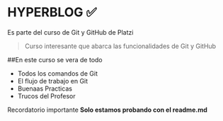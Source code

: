 # HYPERBLOG ✅
Es parte del curso de Git y GitHub de Platzi
>Curso interesante que abarca las funcionalidades de Git y GitHub

##En este curso se vera de todo
* Todos los comandos de Git
* El flujo de trabajo en Git
* Buenaas Practicas
* Trucos del Profesor 

Recordatorio importante **Solo estamos probando con el readme.md**
